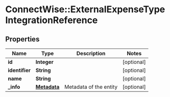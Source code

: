 # ConnectWise::ExternalExpenseTypeIntegrationReference

## Properties
Name | Type | Description | Notes
------------ | ------------- | ------------- | -------------
**id** | **Integer** |  | [optional] 
**identifier** | **String** |  | [optional] 
**name** | **String** |  | [optional] 
**_info** | [**Metadata**](Metadata.md) | Metadata of the entity | [optional] 


